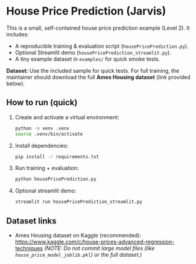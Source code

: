 # House Price Prediction (Jarvis)

This is a small, self-contained house price prediction example (Level 2). It includes:
- A reproducible training & evaluation script (`housePricePrediction.py`).
- Optional Streamlit demo (`housePricePrediction_streamlit.py`).
- A tiny example dataset in `examples/` for quick smoke tests.

**Dataset:** Use the included sample for quick tests. For full training, the maintainer should download the full **Ames Housing dataset** (link provided below).

## How to run (quick)
1. Create and activate a virtual environment:
   ```bash
   python -m venv .venv
   source .venv/bin/activate
   ```
2. Install dependencies:
   ```bash
   pip install -r requirements.txt
   ```
3. Run training + evaluation:
   ```bash
   python housePricePrediction.py
   ```
4. Optional streamlit demo:
   ```bash
   streamlit run housePricePrediction_streamlit.py
   ```
## Dataset links
- Ames Housing dataset on Kaggle (recommended): https://www.kaggle.com/c/house-prices-advanced-regression-techniques
*(NOTE: Do not commit large model files (like `house_price_model_joblib.pkl`) or the full dataset.)*

